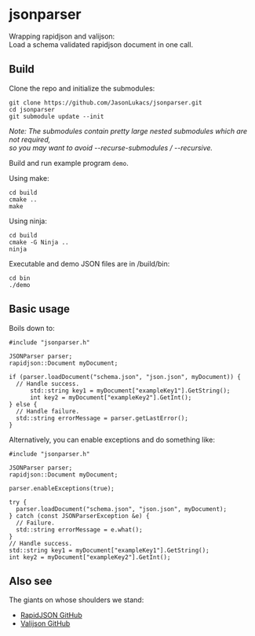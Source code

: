 # jsonparser  

Wrapping rapidjson and valijson:  
Load a schema validated rapidjson document in one call.  

## Build

Clone the repo and initialize the submodules:  

```console
git clone https://github.com/JasonLukacs/jsonparser.git  
cd jsonparser
git submodule update --init
```

_Note: The submodules contain pretty large nested submodules which are not required,  
so you may want to avoid --recurse-submodules / --recursive._
  
Build and run example program ```demo```.

  Using make:

  ```console
  cd build
  cmake ..
  make
  ```

  Using ninja:

  ```console
  cd build
  cmake -G Ninja ..
  ninja
  ```

  Executable and demo JSON files are in /build/bin:
  
  ```console
  cd bin
  ./demo
  ```

## Basic usage

Boils down to:

```console
#include "jsonparser.h"

JSONParser parser;
rapidjson::Document myDocument;

if (parser.loadDocument("schema.json", "json.json", myDocument)) {
  // Handle success.
      std::string key1 = myDocument["exampleKey1"].GetString();
      int key2 = myDocument["exampleKey2"].GetInt();
} else {
  // Handle failure.
  std::string errorMessage = parser.getLastError();
}
```

Alternatively, you can enable exceptions and do something like:

```console
#include "jsonparser.h"

JSONParser parser;
rapidjson::Document myDocument;

parser.enableExceptions(true);

try {
  parser.loadDocument("schema.json", "json.json", myDocument);
} catch (const JSONParserException &e) {
  // Failure.
  std::string errorMessage = e.what();
}
// Handle success.
std::string key1 = myDocument["exampleKey1"].GetString();
int key2 = myDocument["exampleKey2"].GetInt();

```

## Also see  

The giants on whose shoulders we stand:

* [RapidJSON GitHub](https://github.com/Tencent/rapidjson/)
* [Valijson GitHub](https://github.com/tristanpenman/valijson/)
